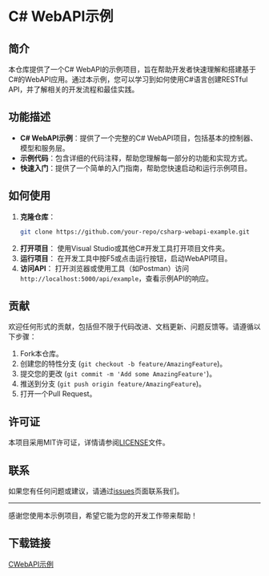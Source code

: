 # C# WebAPI示例

## 简介
本仓库提供了一个C# WebAPI的示例项目，旨在帮助开发者快速理解和搭建基于C#的WebAPI应用。通过本示例，您可以学习到如何使用C#语言创建RESTful API，并了解相关的开发流程和最佳实践。

## 功能描述
- **C# WebAPI示例**：提供了一个完整的C# WebAPI项目，包括基本的控制器、模型和服务层。
- **示例代码**：包含详细的代码注释，帮助您理解每一部分的功能和实现方式。
- **快速入门**：提供了一个简单的入门指南，帮助您快速启动和运行示例项目。

## 如何使用
1. **克隆仓库**：
   ```bash
   git clone https://github.com/your-repo/csharp-webapi-example.git
   ```
2. **打开项目**：
   使用Visual Studio或其他C#开发工具打开项目文件夹。
3. **运行项目**：
   在开发工具中按F5或点击运行按钮，启动WebAPI项目。
4. **访问API**：
   打开浏览器或使用工具（如Postman）访问`http://localhost:5000/api/example`，查看示例API的响应。

## 贡献
欢迎任何形式的贡献，包括但不限于代码改进、文档更新、问题反馈等。请遵循以下步骤：
1.  Fork本仓库。
2.  创建您的特性分支 (`git checkout -b feature/AmazingFeature`)。
3.  提交您的更改 (`git commit -m 'Add some AmazingFeature'`)。
4.  推送到分支 (`git push origin feature/AmazingFeature`)。
5.  打开一个Pull Request。

## 许可证
本项目采用MIT许可证，详情请参阅[LICENSE](LICENSE)文件。

## 联系
如果您有任何问题或建议，请通过[issues](https://github.com/your-repo/csharp-webapi-example/issues)页面联系我们。

---
感谢您使用本示例项目，希望它能为您的开发工作带来帮助！

## 下载链接

[CWebAPI示例](https://pan.quark.cn/s/bb4153706cc8)
